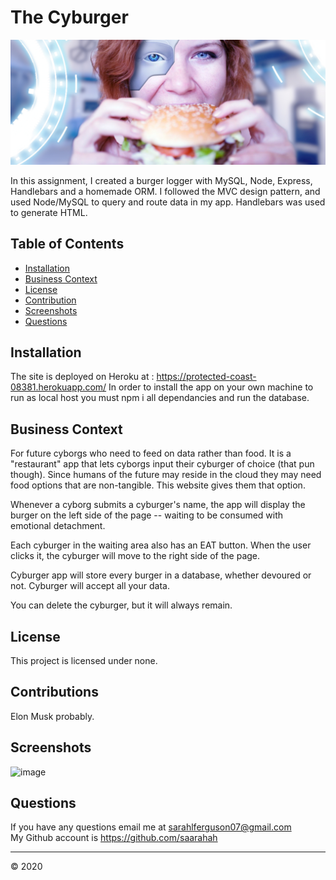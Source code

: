 # The Cyburger

![image](public/assets/css/images/jumbocyberg.jpg)

In this assignment, I created a burger logger with MySQL, Node, Express, Handlebars and a homemade ORM. I followed the MVC design pattern, and used Node/MySQL to query and route data in my app. Handlebars was used to generate HTML.


 ## Table of Contents 
  
  * [Installation](#installation) 
  * [Business Context](#businesscontext)
  * [License](#license)
  * [Contribution](#contributions)
  * [Screenshots](#tests)
  * [Questions](#questions)

## Installation
  
The site is deployed on Heroku at : https://protected-coast-08381.herokuapp.com/
In order to install the app on your own machine to run as local host you must npm i all dependancies and run the database.

## Business Context

For future cyborgs who need to feed on data rather than food. It is a "restaurant" app that lets cyborgs input their cyburger of choice (that pun though). Since humans of the future may reside in the cloud they may need food options that are non-tangible. This website gives them that option. 

Whenever a cyborg submits a cyburger's name, the app will display the burger on the left side of the page -- waiting to be consumed with emotional detachment.

Each cyburger in the waiting area also has an EAT button. When the user clicks it, the cyburger will move to the right side of the page.

Cyburger app will store every burger in a database, whether devoured or not. Cyburger will accept all your data.

You can delete the cyburger, but it will always remain. 

 ## License
  
This project is licensed under none.

## Contributions
  
Elon Musk probably.  

## Screenshots

![image](public/assets/css/images/buginator.gif)

 ## Questions

 If you have any questions email me at sarahlferguson07@gmail.com
 <br/>
 My Github account is https://github.com/saarahah
  
  
  ---
  © 2020